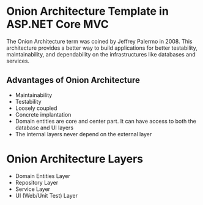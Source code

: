 # Onion Architecture Template in ASP.NET Core MVC
The Onion Architecture term was coined by Jeffrey Palermo in 2008. This architecture provides a better way to build applications for better testability, maintainability, and dependability on the infrastructures like databases and services. 


## Advantages of Onion Architecture
- Maintainability
- Testability
- Loosely coupled
- Concrete implantation
- Domain entities are core and center part. It can have access to both the database and UI layers
- The internal layers never depend on the external layer

# Onion Architecture Layers
- Domain Entities Layer
- Repository Layer
- Service Layer
- UI (Web/Unit Test) Layer
